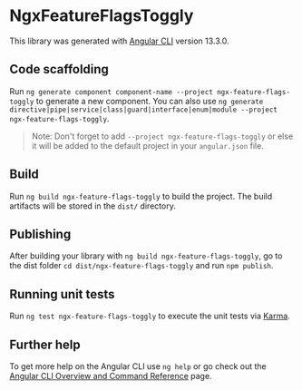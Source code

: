 # NgxFeatureFlagsToggly

This library was generated with [Angular CLI](https://github.com/angular/angular-cli) version 13.3.0.

## Code scaffolding

Run `ng generate component component-name --project ngx-feature-flags-toggly` to generate a new component. You can also use `ng generate directive|pipe|service|class|guard|interface|enum|module --project ngx-feature-flags-toggly`.
> Note: Don't forget to add `--project ngx-feature-flags-toggly` or else it will be added to the default project in your `angular.json` file. 

## Build

Run `ng build ngx-feature-flags-toggly` to build the project. The build artifacts will be stored in the `dist/` directory.

## Publishing

After building your library with `ng build ngx-feature-flags-toggly`, go to the dist folder `cd dist/ngx-feature-flags-toggly` and run `npm publish`.

## Running unit tests

Run `ng test ngx-feature-flags-toggly` to execute the unit tests via [Karma](https://karma-runner.github.io).

## Further help

To get more help on the Angular CLI use `ng help` or go check out the [Angular CLI Overview and Command Reference](https://angular.io/cli) page.
